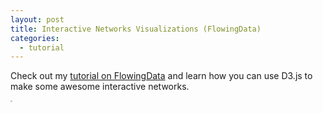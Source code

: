 ```yaml
---
layout: post
title: Interactive Networks Visualizations (FlowingData)
categories:
  - tutorial
---
```


Check out my [tutorial on FlowingData](http://flowingdata.com/2012/08/02/how-to-make-an-interactive-network-visualization/) and learn how you can use D3.js to make some awesome interactive networks.

<div class="center">
<a href="http://flowingdata.com/2012/08/02/how-to-make-an-interactive-network-visualization/"><img class="center" src="http://vallandingham.me/images/vis/flowingdata_network.png" alt="" style="border:1px dotted #cccccc;"/></a>

</div>
